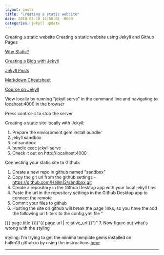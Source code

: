 ```yaml
---
layout: posts
title: "Creating a static website"
date: 2018-03-10 14:50:01 -0600
categories: jekyll update
---
```

Creating a static website
Creating a static website using Jekyll and Github Pages

[Why Static?][why-static]

[Creating a Blog with Jekyll][jekyll-blog]

[Jekyll Posts][jekyll-posts]

[Markdown Cheatsheet][markdown]

[Course on Jekyll][course]

View locally by running "jekyll serve" in the command line and navigating to locahost:4000 in the browser

Press control-c to stop the server

Creating a static site locally with Jekyll:
1. Prepare the enviornment
gem install bundler
2. jekyll sandbox
3. cd sandbox
4. bundle exec jekyll serve
5. Check it out on http://localhost:4000

Connecting your static site to Github:
1. Create a new repo in github named "sandbox"
2. Copy the git url from the github settings - https://github.com/Hallm13/sandbox.git
3. Create a repository in the Github Desktop app with your local jekyll files
4. Paste the url in the repository settings in the Github Desktop app to connect the remote
5. Commit your files to github
6. Hosting the site on github will break the page links, so you have the add the following url filters to the config.yml file
"<!-- For styles with static names... -->
<link href="{{ "/assets/css/style.css" | relative_url }}" rel="stylesheet">
<!-- For documents/pages whose URLs can change... -->
[{{ page.title }}]("{{ page.url | relative_url }}")"
7. Now figure out what's wrong with the styling

styling:
I'm trying to get the minima template gems installed on hallm13.github.io by using the instructions [here][minima]


---

[jekyll-blog]: https://www.smashingmagazine.com/2014/08/build-blog-jekyll-github-pages/
[why-static]: http://blog.teamtreehouse.com/getting-started-static-sites
[jekyll-posts]: https://michaelsoolee.com/jekyll-post-page/
[markdown]: https://github.com/adam-p/markdown-here/wiki/Markdown-Cheatsheet
[minima]: https://github.com/jekyll/minima
[course]: https://learn.cloudcannon.com/jekyll/introduction-to-liquid/
